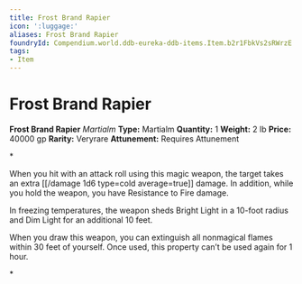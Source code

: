 ```yaml
---
title: Frost Brand Rapier
icon: ':luggage:'
aliases: Frost Brand Rapier
foundryId: Compendium.world.ddb-eureka-ddb-items.Item.b2r1FbkVs2sRWrzE
tags:
- Item
---
```


# Frost Brand Rapier

**Frost Brand Rapier**
_Martialm_
**Type:** Martialm
**Quantity:** 1
**Weight:** 2 lb
**Price:** 40000 gp
**Rarity:** Veryrare
**Attunement:** Requires Attunement

*<p>When you hit with an attack roll using this magic weapon, the target takes an extra  [[/damage 1d6 type=cold average=true]] damage. In addition, while you hold the weapon, you have Resistance to Fire damage.

In freezing temperatures, the weapon sheds Bright Light in a 10-foot radius and Dim Light for an additional 10 feet.

When you draw this weapon, you can extinguish all nonmagical flames within 30 feet of yourself. Once used, this property can’t be used again for 1 hour.</p>*